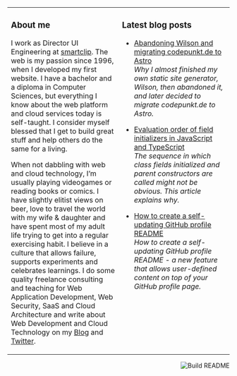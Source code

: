 <table><tr><td valign="top" width="50%">

### About me

I work as Director UI Engineering at [smartclip](https://smartclip.tv/). The web is my passion since 1996, when I developed my first website. I have a bachelor and a diploma in Computer Sciences, but everything I know about the web platform and cloud services today is self-taught. I consider myself blessed that I get to build great stuff and help others do the same for a living.

When not dabbling with web and cloud technology, I’m usually playing videogames or reading books or comics. I have slightly elitist views on beer, love to travel the world with my wife & daughter and have spent most of my adult life trying to get into a regular exercising habit. I believe in a culture that allows failure, supports experiments and celebrates learnings. I do some quality freelance consulting and teaching for Web Application Development, Web Security, SaaS and Cloud Architecture and write about Web Development and Cloud Technology on my [Blog](https://codepunkt.de/writing) and [Twitter](https://twitter.com/code_punkt).

</td><td valign="top" width="50%">

### Latest blog posts

<!-- blog start -->

*   [Abandoning Wilson and migrating codepunkt.de to Astro](https://codepunkt.de/writing/abandoning-wilson-and-migrating-codepunktde-to-astro)<br/>*Why I almost finished my own static site generator, Wilson, then abandoned it, and later decided to migrate codepunkt.de to Astro.*

*   [Evaluation order of field initializers in JavaScript and TypeScript](https://codepunkt.de/writing/evaluation-order-of-field-initializers-in-javascript-and-typescript)<br/>*The sequence in which class fields initialized and parent constructors are called might not be obvious. This article explains why.*

*   [How to create a self-updating GitHub profile README](https://codepunkt.de/writing/how-to-create-a-self-updating-github-profile-readme)<br/>*How to create a self-updating GitHub profile README - a new feature that allows user-defined content on top of your GitHub profile page.*

<!-- blog end -->

</td></tr></table>

<a href="https://github.com/codepunkt/codepunkt/actions"><img src="https://github.com/codepunkt/codepunkt/workflows/Build%20README.md/badge.svg" align="right" alt="Build README"></a>

